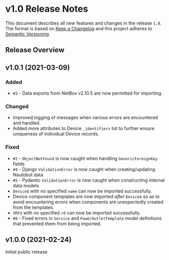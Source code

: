 # v1.0 Release Notes

This document describes all new features and changes in the release `1.0`. The format is based on [Keep a Changelog](https://keepachangelog.com/en/1.0.0/) and this project adheres to [Semantic Versioning](https://semver.org/spec/v2.0.0.html).

## Release Overview

## v1.0.1 (2021-03-09)

### Added

- `#3` - Data exports from NetBox v2.10.5 are now permitted for importing.

### Changed

- Improved logging of messages when various errors are encountered and handled.
- Added more attributes to Device `_identifiers` list to further ensure uniqueness of individual Device records.

### Fixed

- `#2` - `ObjectNotFound` is now caught when handling `GenericForeignKey` fields
- `#4` - Django `ValidationError` is now caught when creating/updating Nautobot data
- `#5` - Pydantic `ValidationError` is now caught when constructing internal data models
- `Device`s with no specified `name` can now be imported successfully.
- Device component templates are now imported _after_ `Device`s so as to avoid encountering errors when components are unexpectedly created from the templates.
- `VRF`s with no specified `rd` can now be imported successfully.
- `#8` - Fixed errors in `Service` and `PowerOutletTemplate` model definitions that prevented them from being imported.

## v1.0.0 (2021-02-24)

Initial public release
